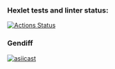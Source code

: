 ### Hexlet tests and linter status:
[![Actions Status](https://github.com/KepiWole/python-project-50/workflows/hexlet-check/badge.svg)](https://github.com/KepiWole/python-project-50/actions)



### Gendiff
[![asiicast](https://asciinema.org/a/usGll7FLEdymjhf9SRh7Drwgh.png)](https://asciinema.org/a/usGll7FLEdymjhf9SRh7Drwgh)
